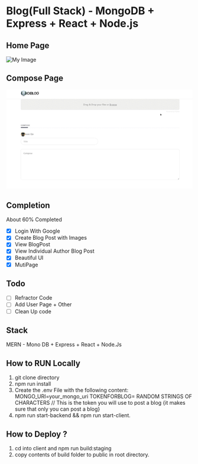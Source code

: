 # Blog(Full Stack) - MongoDB + Express + React + Node.js

## Home Page

![My Image](home.gif)

## Compose Page

![My Image](post.gif)

## Completion

About 60% Completed

- [x] Login With Google
- [x] Create Blog Post with Images
- [x] View BlogPost
- [x] View Individual Author Blog Post
- [x] Beautiful UI
- [x] MutiPage

## Todo

- [ ] Refractor Code
- [ ] Add User Page + Other
- [ ] Clean Up code

## Stack

MERN - Mono DB + Express + React + Node.Js

## How to RUN Locally

1. git clone directory
2. npm run install
3. Create the .env File with the following content:
MONGO_URI=your_mongo_uri
TOKENFORBLOG= RANDOM STRINGS OF CHARACTERS // This is the token you will use to post a blog {it makes sure that only you can post a blog}
4. npm run start-backend && npm run start-client.

## How to Deploy ?

1. cd into client and npm run build:staging
2. copy contents of build folder to public in root directory.
